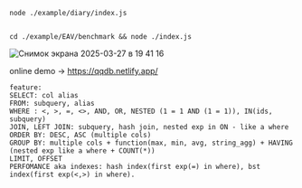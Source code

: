 ```
node ./example/diary/index.js


cd ./example/EAV/benchmark && node ./index.js
```
![Снимок экрана 2025-03-27 в 19 41 16](https://github.com/user-attachments/assets/2d5a4742-c595-4caf-a690-8ff9b4acb6f4)
  
online demo -> https://qqdb.netlify.app/  

```
feature:  
SELECT: col alias  
FROM: subquery, alias  
WHERE : <, >, =, <>, AND, OR, NESTED (1 = 1 AND (1 = 1)), IN(ids, subquery)  
JOIN, LEFT JOIN: subquery, hash join, nested exp in ON - like a where  
ORDER BY: DESC, ASC (multiple cols)  
GROUP BY: multiple cols + function(max, min, avg, string_agg) + HAVING (nested exp like a where + COUNT(*))  
LIMIT, OFFSET  
PERFOMANCE aka indexes: hash index(first exp(=) in where), bst index(first exp(<,>) in where).  
```

